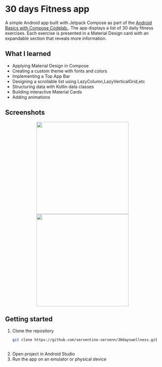 # 30 days Fitness app
A simple Android app built with Jetpack Compose as part of the [Android Basics with Compose Codelab.](https://developer.android.com/courses/pathways/android-basics-compose-unit-3-pathway-3).
The app displays a list of 30 daily fitness exercises. Each exercise is presented in a Material Design card with an expandable section that reveals more information.

## What I learned
- Applying Material Design in Compose
- Creating a custom theme with fonts and colors
- Implementing a Top App Bar
- Designing a scrollable list using LazyColumn,LazyVerticalGrid,etc
- Structuring data with Kotlin data classes
- Building interactive Material Cards
- Adding animations 
<!-- - Writing instrumented tests for UI components -->

## Screenshots 
<p align="center">
    <img src="https://github.com/user-attachments/assets/e902a981-66de-461a-9dbe-dc6e93ead30d" width="300"/>
   <img src="https://github.com/user-attachments/assets/db1bdcac-c298-4db1-b437-f0cca0b8c446" width="300"/>
</p>


<!--## Testing
Includes instrumented UI tests to verify the fucntionality of the expand/collapse icon button in each exercise card. -->

## Getting started
1. Clone the repository
   ```bash
   git clone https://github.com/serventino-servenn/30dayswellness.git
    
2. Open project in Android Studio 
3. Run the app on an emulator or physical device 
